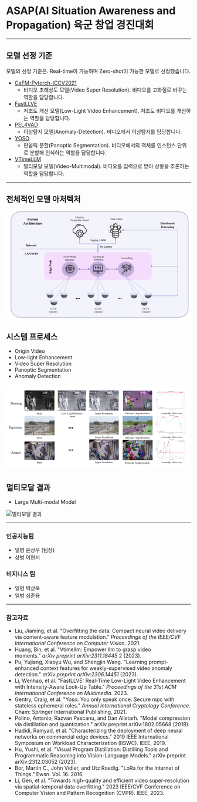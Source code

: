 # ASAP(AI Situation Awareness and Propagation) 육군 창업 경진대회

---
## 모델 선정 기준
모델의 선정 기준은. Real-time이 가능하며 Zero-shot이 가능한 모델로 선정했습니다.

* [CaFM-Pytorch-ICCV2021](https://github.com/Neural-video-delivery/CaFM-Pytorch-ICCV2021) 
    * 비디오 초해상도 모델(Video Super Resolution). 비디오를 고화질로 바꾸는 역할을 담당합니다.
* [FastLLVE](https://github.com/Wenhao-Li-777/FastLLVE)
    * 저조도 개선 모델(Low-Light Video Enhancement). 저조도 비디오를 개선하는 역할을 담당합니다.
* [PEL4VAD](https://github.com/yujiangpu20/PEL4VAD)
    * 이상탐지 모델(Anomaly-Detection). 비디오에서 이상탐지를 담당합니다.
* [YOSO](https://github.com/hujiecpp/YOSO)
    * 판옵틱 분할(Panoptic Segmentation). 비디오에서의 객체를 인스턴스 단위로 분할해 인식하는 역할을 담당합니다.
* [VTimeLLM](https://github.com/huangb23/VTimeLLM)
    * 멀티모달 모델(Video-Multimodal). 비디오를 입력으로 받아 상황을 추론하는 역할을 담당합니다.

---
## 전체적인 모델 아처텍처

![모델 아키텍처](./image/Architecture.PNG)

## 시스템 프로세스

* Origin Video
* Low-light Enhancement
* Video Super Resolution
* Panoptic Segmentation
* Anomaly Detection

![프로세스 결과1](./image/Result1.PNG) 

## 멀티모달 결과

* Large Multi-modal Model

![멀티모달 결과](./image/Result2.jpg)

---
### 인공지능팀
* 일병 윤상우 (팀장)
* 상병 이현서


### 비지니스 팀
* 일병 박상욱
* 일병 심준용

---
### 참고자료
* Liu, Jiaming, et al. "Overfitting the data: Compact neural video delivery via content-aware feature modulation." *Proceedings of the IEEE/CVF International Conference on Computer Vision*. 2021.
* Huang, Bin, et al. "Vtimellm: Empower llm to grasp video moments." *arXiv preprint arXiv:2311.18445* 2 (2023).
* Pu, Yujiang, Xiaoyu Wu, and Shengjin Wang. "Learning prompt-enhanced context features for weakly-supervised video anomaly detection." *arXiv preprint arXiv:2306.14451* (2023).
* Li, Wenhao, et al. "FastLLVE: Real-Time Low-Light Video Enhancement with Intensity-Aware Look-Up Table." *Proceedings of the 31st ACM International Conference on Multimedia*. 2023.
* Gentry, Craig, et al. "Yoso: You only speak once: Secure mpc with stateless ephemeral roles." *Annual International Cryptology Conference*. Cham: Springer International Publishing, 2021.
* Polino, Antonio, Razvan Pascanu, and Dan Alistarh. "Model compression via distillation and quantization." arXiv preprint arXiv:1802.05668 (2018).
* Hadidi, Ramyad, et al. "Characterizing the deployment of deep neural networks on commercial edge devices." 2019 IEEE International Symposium on Workload Characterization (IISWC). IEEE, 2019.
* Hu, Yushi, et al. "Visual Program Distillation: Distilling Tools and Programmatic Reasoning into Vision-Language Models." arXiv preprint arXiv:2312.03052 (2023).
* Bor, Martin C., John Vidler, and Utz Roedig. "LoRa for the Internet of Things." Ewsn. Vol. 16. 2016.
* Li, Gen, et al. "Towards high-quality and efficient video super-resolution via spatial-temporal data overfitting." 2023 IEEE/CVF Conference on Computer Vision and Pattern Recognition (CVPR). IEEE, 2023.
